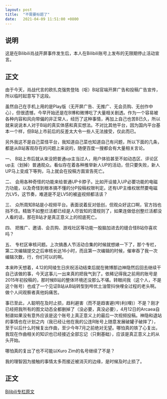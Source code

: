 ```yaml
---
layout: post
title:  "不需要标题了"
date:   2021-04-09 11:51:00 +0800
---
```


## 说明

这是在Bilibili肖战开屏事件发生后，本人在Bilibili账号上发布的无限期停止活动宣言。

## 正文

由于今天，肖战代言的欧扎克强势登陆（呕）B站官端开屏广告和投稿广告宣传，所以临时起意写下这段。

虽然自己在手机上用的是Play版（无开屏广告、无推广、无会员购、无创作中心），但很遗憾，今早开始还是在B博和微博吃了大量相关剧透。作为一个容易被各种内容和风向带偏的非正常人，经历了这种事情，再加上自己也苦B已久，所以就来说说本人对于B站的真实体感和真实想法。不对比其他平台，因为国内平台基本一个样，但B站上市前后的反差太大令一些人无法接受，仅此而已。

另外我这不是自己菜怪平台，我知道自己菜也知道自己有问题，所以下面的几条，都是从B站客观存在的问题上来说的，随便百度一搜都会有大量相关言论。

一、 B站上市后就从来没把普通up主当过人，用户体验甚至不如动态区、评论区up主（划掉）普通观众。看似存在着各种推举新人UP的活动，但只要失败，新人UP马上变成下等狗，马上就会在投稿方面宣告死亡。

二、 会用各种奇怪的功能来给普通UP卡脖子。比如开设接入UP必要功能的电磁力功能，以及奇怪到根本搞不懂的分P投稿权限判定。还有UP主维权居然要电磁力LV5，这节奏，难道是不足LV5的被盗视频都活该？

三、 众所周知B站是小视频平台。表面说着反对低创，但观众好这口啊，官方挡也挡不住。精致不如整烂活都已经是人尽皆知的潜规则了，如果连做低创整烂活都没人看的话，那在B站才是真正意义上的彻底死亡。

四、 把推广、邀请、会员购、游戏社区等功能一股脑加进去的缝合怪B站你喜欢吗？

五、 专栏区审核问题。上次搞愚人节活动合集的时候就想婊一下了，那个专栏，第二次编辑提交之后审核长达16小时，而且第一次编辑的时候，催审吞了我一次编辑次数，行，你们可以的啊。

本来昨天想着，4.12的阿绫生日庆祝活动结束后就在微博那边神隐然后回去继续干自己该做的事，今天这事儿一出来真的把我气到了。依稀记得我之前用的账号是2015年初投稿的，那时候B站的整体环境还没那么不堪。转眼间我（这个人，不是这个账号）也成了一个见证B站从B站转型到哔优土油管抖快哩全过程的老头啊。做个人间观察者真他妈痛苦。

事已至此，人聪明在及时止损，趋利避害（而不是趋害避(哔)利(哩)）不是？刚才已经把我所有的图文动态全都删掉了（没必要，真没必要），4月12日的Arcaea自制谱如果没有意外应该是这个账号上真正意义上的最后一次视频投稿。神隐和退站的事情也在计划之内（我已经让他在我的公连R账号上随意发展破罐子破摔了），至于以后什么时候复出作曲，至少今年7月之前绝对无望。哪怕真的铁了心复出，我现在作曲相关的知识也已经接近全部忘记（只剩基础），应该是真正意义上的从头开始。

哪怕真的复出了也不可能以Kuro Zim的名号继续了不是？

我的理智因为接触的事情太多而接近被消灭的边缘，是时候及时止损了。

## 正文

[Bilibili专栏原文](https://www.bilibili.com/read/cv10732214/)